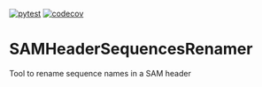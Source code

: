 [![pytest](https://github.com/DanielNaro/SAMHeaderSequencesRenamer/actions/workflows/python-app.yml/badge.svg?branch=master)](https://github.com/DanielNaro/SAMHeaderSequencesRenamer/actions/workflows/python-app.yml) [![codecov](https://codecov.io/gh/DanielNaro/SAMHeaderSequencesRenamer/branch/master/graph/badge.svg?token=PNEU2NZEU8)](https://codecov.io/gh/DanielNaro/SAMHeaderSequencesRenamer)
# SAMHeaderSequencesRenamer
Tool to rename sequence names in a SAM header
